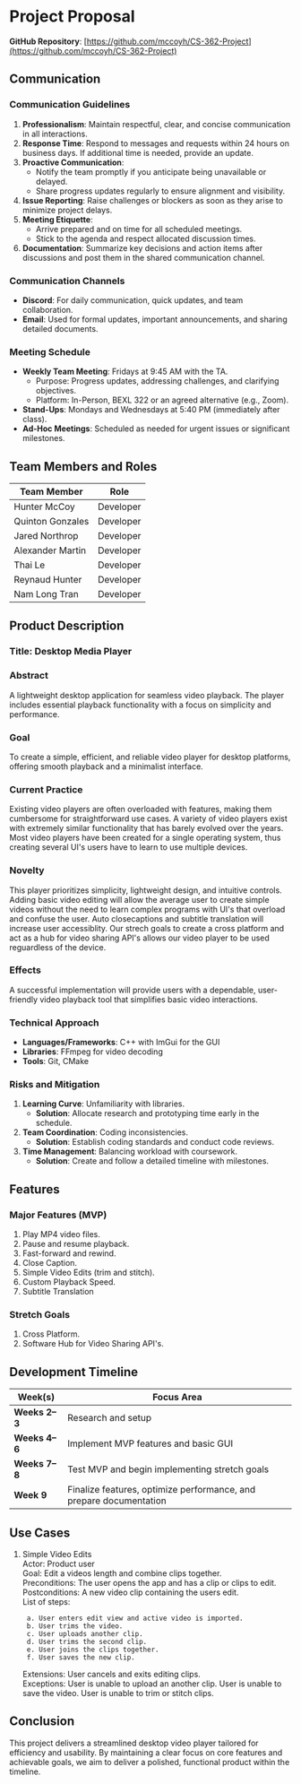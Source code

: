 # Project Proposal

**GitHub Repository**: [https://github.com/mccoyh/CS-362-Project](https://github.com/mccoyh/CS-362-Project)

## Communication

### Communication Guidelines
1. **Professionalism**: Maintain respectful, clear, and concise communication in all interactions.
2. **Response Time**: Respond to messages and requests within 24 hours on business days. If additional time is needed, provide an update.
3. **Proactive Communication**:
    - Notify the team promptly if you anticipate being unavailable or delayed.
    - Share progress updates regularly to ensure alignment and visibility.
4. **Issue Reporting**: Raise challenges or blockers as soon as they arise to minimize project delays.
5. **Meeting Etiquette**:
    - Arrive prepared and on time for all scheduled meetings.
    - Stick to the agenda and respect allocated discussion times.
6. **Documentation**: Summarize key decisions and action items after discussions and post them in the shared communication channel.


### Communication Channels
- **Discord**: For daily communication, quick updates, and team collaboration.
- **Email**: Used for formal updates, important announcements, and sharing detailed documents.

### Meeting Schedule
- **Weekly Team Meeting**: Fridays at 9:45 AM with the TA.
    - Purpose: Progress updates, addressing challenges, and clarifying objectives.
    - Platform: In-Person, BEXL 322 or an agreed alternative (e.g., Zoom).
- **Stand-Ups**: Mondays and Wednesdays at 5:40 PM (immediately after class).
- **Ad-Hoc Meetings**: Scheduled as needed for urgent issues or significant milestones.

## Team Members and Roles

| **Team Member**  | **Role**  |  
|------------------|-----------|  
| Hunter McCoy     | Developer |  
| Quinton Gonzales | Developer |  
| Jared Northrop   | Developer |  
| Alexander Martin | Developer |  
| Thai Le          | Developer |
| Reynaud Hunter   | Developer |
| Nam Long Tran    | Developer |

## Product Description

### Title: Desktop Media Player

### Abstract
A lightweight desktop application for seamless video playback. The player includes essential playback functionality with a focus on simplicity and performance. 

### Goal
To create a simple, efficient, and reliable video player for desktop platforms, offering smooth playback and a minimalist interface. 

### Current Practice
Existing video players are often overloaded with features, making them cumbersome for straightforward use cases. A variety of video players exist with extremely similar functionality that has barely evolved over the years. Most video players have been created for a single operating system, thus creating several UI's users have to learn to use multiple devices. 

### Novelty
This player prioritizes simplicity, lightweight design, and intuitive controls. Adding basic video editing will allow the average user to create simple videos without the need to learn complex programs with UI's that overload and confuse the user. Auto closecaptions and subtitle translation will increase user accessiblity. Our strech goals to create a cross platform and act as a hub for video sharing API's allows our video player to be used reguardless of the device.

### Effects
A successful implementation will provide users with a dependable, user-friendly video playback tool that simplifies basic video interactions.

### Technical Approach
- **Languages/Frameworks**: C++ with ImGui for the GUI
- **Libraries**: FFmpeg for video decoding
- **Tools**: Git, CMake

### Risks and Mitigation
1. **Learning Curve**: Unfamiliarity with libraries.
    - **Solution**: Allocate research and prototyping time early in the schedule.
2. **Team Coordination**: Coding inconsistencies.
    - **Solution**: Establish coding standards and conduct code reviews.
3. **Time Management**: Balancing workload with coursework.
    - **Solution**: Create and follow a detailed timeline with milestones.

## Features

### Major Features (MVP)
1. Play MP4 video files.
2. Pause and resume playback.
3. Fast-forward and rewind.
4. Close Caption.
5. Simple Video Edits (trim and stitch).
6. Custom Playback Speed. 
7. Subtitle Translation

### Stretch Goals
1. Cross Platform.
2. Software Hub for Video Sharing API's.

## Development Timeline

| **Week(s)** | **Focus Area**                                         |  
|------------|--------------------------------------------------------|  
| **Weeks 2–3** | Research and setup                                     |  
| **Weeks 4–6** | Implement MVP features and basic GUI                   |  
| **Weeks 7–8** | Test MVP and begin implementing stretch goals          |  
| **Week 9** | Finalize features, optimize performance, and prepare documentation |


## Use Cases
1. Simple Video Edits  
    Actor: Product user  
    Goal: Edit a videos length and combine clips together.   
    Preconditions: The user opens the app and has a clip or clips to edit.  
    Postconditions: A new video clip containing the users edit.  
    List of steps:  

        a. User enters edit view and active video is imported.  
        b. User trims the video.  
        c. User uploads another clip.   
        d. User trims the second clip.  
        e. User joins the clips together.
        f. User saves the new clip.  

    Extensions: User cancels and exits editing clips.   
    Exceptions:  User is unable to upload an another clip. User is unable to save the video. User is unable to trim or stitch clips.

## Conclusion
This project delivers a streamlined desktop video player tailored for efficiency and usability. By maintaining a clear focus on core features and achievable goals, we aim to deliver a polished, functional product within the timeline.
